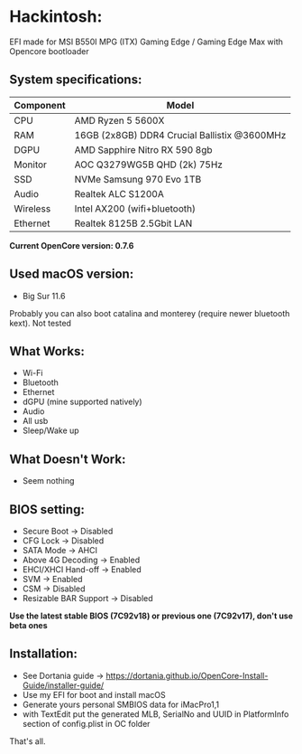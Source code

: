 # Hackintosh:
EFI made for MSI B550I MPG (ITX) Gaming Edge / Gaming Edge Max with Opencore bootloader

## System specifications:
| **Component** | **Model** |
| ------------- | --------- |
| CPU | AMD Ryzen 5 5600X |
| RAM | 16GB (2x8GB) DDR4 Crucial Ballistix @3600MHz |
| DGPU | AMD Sapphire Nitro RX 590 8gb |
| Monitor | AOC Q3279WG5B QHD (2k) 75Hz |
| SSD | NVMe Samsung 970 Evo 1TB |
| Audio | Realtek ALC S1200A |
| Wireless | Intel AX200 (wifi+bluetooth) |
| Ethernet | Realtek 8125B 2.5Gbit LAN |

**Current OpenCore version: 0.7.6**

## Used macOS version:
 - Big Sur 11.6

Probably you can also boot catalina and monterey (require newer bluetooth kext). Not tested

## What Works:
 - Wi-Fi
 - Bluetooth
 - Ethernet
 - dGPU (mine supported natively)
 - Audio
 - All usb
 - Sleep/Wake up

## What Doesn't Work:
 - Seem nothing

## BIOS setting:
 - Secure Boot           -> Disabled
 - CFG Lock              -> Disabled
 - SATA Mode             -> AHCI
 - Above 4G Decoding     -> Enabled 
 - EHCI/XHCI Hand-off    -> Enabled
 - SVM                   -> Enabled
 - CSM                   -> Disabled
 - Resizable BAR Support -> Disabled

**Use the latest stable BIOS (7C92v18) or previous one (7C92v17), don't use beta ones**
 		
## Installation:
 - See Dortania guide -> https://dortania.github.io/OpenCore-Install-Guide/installer-guide/
 - Use my EFI for boot and install macOS
 - Generate yours personal SMBIOS data for iMacPro1,1
 - with TextEdit put the generated MLB, SerialNo and UUID in PlatformInfo section of config.plist in OC folder

That's all.
